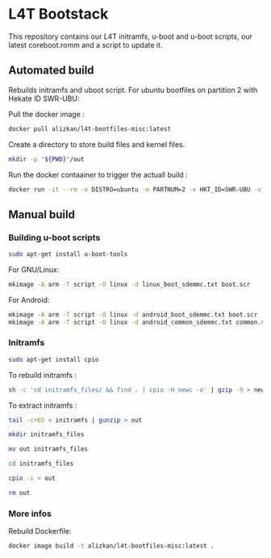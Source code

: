 # L4T Bootstack

This repository contains our L4T initramfs, u-boot and u-boot scripts, our latest coreboot.romm and a script to update it.

## Automated build

Rebuilds initramfs and uboot script.
For ubuntu bootfiles on partition 2 with Hekate ID SWR-UBU:

Pull the docker image :
```sh
docker pull alizkan/l4t-bootfiles-misc:latest
```

Create a directory to store build files and kernel files.
```sh
mkdir -p "${PWD}"/out
```

Run the docker contaainer to trigger the actuall build :
```sh
docker run -it --rm -e DISTRO=ubuntu -e PARTNUM=2 -e HKT_ID=SWR-UBU -v "${PWD}"/out:/out alizkan/l4t-bootfiles-misc:latest
```

## Manual build

### Building u-boot scripts

```sh
sudo apt-get install u-boot-tools
```

For GNU/Linux:

```sh
mkimage -A arm -T script -O linux -d linux_boot_sdemmc.txt boot.scr
```

For Android:

```sh
mkimage -A arm -T script -O linux -d android_boot_sdemmc.txt boot.scr
mkimage -A arm -T script -O linux -d android_common_sdemmc.txt common.scr
```

### Initramfs

```sh
sudo apt-get install cpio
```

To rebuild initramfs :
```sh
sh -c 'cd initramfs_files/ && find . | cpio -H newc -o' | gzip -9 > new_initramfs.cpio.gz && mkimage -A arm64 -O linux -T ramdisk -C gzip -d new_initramfs.cpio.gz initramfs
```

To extract initramfs :

```sh
tail -c+65 < initramfs | gunzip > out
```

```sh
mkdir initramfs_files
```

```sh
mv out initramfs_files
```

```sh
cd initramfs_files
```

```sh
cpio -i < out
```

```sh
rm out
```

### More infos

Rebuild Dockerfile:

```sh
docker image build -t alizkan/l4t-bootfiles-misc:latest .
```
